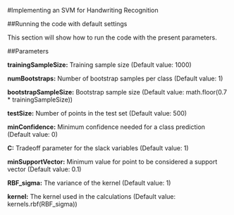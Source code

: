 #Implementing an SVM for Handwriting Recognition

##Running the code with default settings

This section will show how to run the code with the present parameters.

##Parameters

**trainingSampleSize:** Training sample size (Default value: 1000)

**numBootstraps:** Number of bootstrap samples per class (Default value: 1)

**bootstrapSampleSize:** Bootstrap sample size (Default value: math.floor(0.7 * trainingSampleSize))

**testSize:** Number of points in the test set (Default value: 500)

**minConfidence:** Minimum confidence needed for a class prediction (Default value: 0)

**C:** Tradeoff parameter for the slack variables (Default value: 1)

**minSupportVector:** Minimum value for point to be considered a support vector (Default value: 0.1)

**RBF_sigma:** The variance of the kernel (Default value: 1)

**kernel:** The kernel used in the calculations (Default value: kernels.rbf(RBF_sigma))